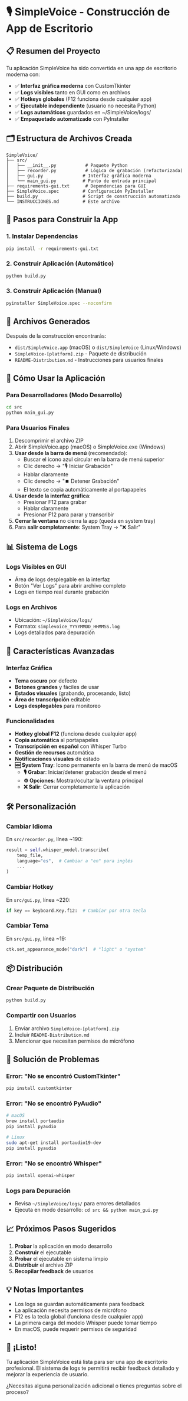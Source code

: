 # 🎙️ SimpleVoice - Construcción de App de Escritorio

## 📋 Resumen del Proyecto

Tu aplicación SimpleVoice ha sido convertida en una app de escritorio moderna con:

- ✅ **Interfaz gráfica moderna** con CustomTkinter
- ✅ **Logs visibles** tanto en GUI como en archivos
- ✅ **Hotkeys globales** (F12 funciona desde cualquier app)
- ✅ **Ejecutable independiente** (usuario no necesita Python)
- ✅ **Logs automáticos** guardados en ~/SimpleVoice/logs/
- ✅ **Empaquetado automatizado** con PyInstaller

## 🗂️ Estructura de Archivos Creada

```
SimpleVoice/
├── src/
│   ├── __init__.py           # Paquete Python
│   ├── recorder.py           # Lógica de grabación (refactorizada)
│   ├── gui.py               # Interfaz gráfica moderna
│   └── main_gui.py          # Punto de entrada principal
├── requirements-gui.txt      # Dependencias para GUI
├── SimpleVoice.spec         # Configuración PyInstaller
├── build.py                 # Script de construcción automatizado
└── INSTRUCCIONES.md         # Este archivo
```

## 🚀 Pasos para Construir la App

### 1. Instalar Dependencias
```bash
pip install -r requirements-gui.txt
```

### 2. Construir Aplicación (Automático)
```bash
python build.py
```

### 3. Construir Aplicación (Manual)
```bash
pyinstaller SimpleVoice.spec --noconfirm
```

## 📁 Archivos Generados

Después de la construcción encontrarás:

- `dist/SimpleVoice.app` (macOS) o `dist/SimpleVoice` (Linux/Windows)
- `SimpleVoice-[platform].zip` - Paquete de distribución
- `README-Distribution.md` - Instrucciones para usuarios finales

## 🎯 Cómo Usar la Aplicación

### Para Desarrolladores (Modo Desarrollo)
```bash
cd src
python main_gui.py
```

### Para Usuarios Finales
1. Descomprimir el archivo ZIP
2. Abrir SimpleVoice.app (macOS) o SimpleVoice.exe (Windows)
3. **Usar desde la barra de menú** (recomendado):
   - Buscar el icono azul circular en la barra de menú superior
   - Clic derecho → "🎙️ Iniciar Grabación"
   - Hablar claramente
   - Clic derecho → "⏹️ Detener Grabación"
   - El texto se copia automáticamente al portapapeles
4. **Usar desde la interfaz gráfica**:
   - Presionar F12 para grabar
   - Hablar claramente
   - Presionar F12 para parar y transcribir
5. **Cerrar la ventana** no cierra la app (queda en system tray)
6. Para **salir completamente**: System Tray → "❌ Salir"

## 📊 Sistema de Logs

### Logs Visibles en GUI
- Área de logs desplegable en la interfaz
- Botón "Ver Logs" para abrir archivo completo
- Logs en tiempo real durante grabación

### Logs en Archivos
- Ubicación: `~/SimpleVoice/logs/`
- Formato: `simplevoice_YYYYMMDD_HHMMSS.log`
- Logs detallados para depuración

## 🔧 Características Avanzadas

### Interfaz Gráfica
- **Tema oscuro** por defecto
- **Botones grandes** y fáciles de usar
- **Estados visuales** (grabando, procesando, listo)
- **Área de transcripción** editable
- **Logs desplegables** para monitoreo

### Funcionalidades
- **Hotkey global F12** (funciona desde cualquier app)
- **Copia automática** al portapapeles
- **Transcripción en español** con Whisper Turbo
- **Gestión de recursos** automática
- **Notificaciones visuales** de estado
- **🆕 System Tray**: Icono permanente en la barra de menú de macOS
  - **🎙️ Grabar**: Iniciar/detener grabación desde el menú
  - **⚙️ Opciones**: Mostrar/ocultar la ventana principal
  - **❌ Salir**: Cerrar completamente la aplicación

## 🛠️ Personalización

### Cambiar Idioma
En `src/recorder.py`, línea ~190:
```python
result = self.whisper_model.transcribe(
    temp_file,
    language="es",  # Cambiar a "en" para inglés
    ...
)
```

### Cambiar Hotkey
En `src/gui.py`, línea ~220:
```python
if key == keyboard.Key.f12:  # Cambiar por otra tecla
```

### Cambiar Tema
En `src/gui.py`, línea ~19:
```python
ctk.set_appearance_mode("dark")  # "light" o "system"
```

## 📦 Distribución

### Crear Paquete de Distribución
```bash
python build.py
```

### Compartir con Usuarios
1. Enviar archivo `SimpleVoice-[platform].zip`
2. Incluir `README-Distribution.md`
3. Mencionar que necesitan permisos de micrófono

## 🔧 Solución de Problemas

### Error: "No se encontró CustomTkinter"
```bash
pip install customtkinter
```

### Error: "No se encontró PyAudio"
```bash
# macOS
brew install portaudio
pip install pyaudio

# Linux
sudo apt-get install portaudio19-dev
pip install pyaudio
```

### Error: "No se encontró Whisper"
```bash
pip install openai-whisper
```

### Logs para Depuración
- Revisa `~/SimpleVoice/logs/` para errores detallados
- Ejecuta en modo desarrollo: `cd src && python main_gui.py`

## 📈 Próximos Pasos Sugeridos

1. **Probar** la aplicación en modo desarrollo
2. **Construir** el ejecutable
3. **Probar** el ejecutable en sistema limpio
4. **Distribuir** el archivo ZIP
5. **Recopilar feedback** de usuarios

## 💡 Notas Importantes

- Los logs se guardan automáticamente para feedback
- La aplicación necesita permisos de micrófono
- F12 es la tecla global (funciona desde cualquier app)
- La primera carga del modelo Whisper puede tomar tiempo
- En macOS, puede requerir permisos de seguridad

## 🎉 ¡Listo!

Tu aplicación SimpleVoice está lista para ser una app de escritorio profesional. El sistema de logs te permitirá recibir feedback detallado y mejorar la experiencia de usuario.

¿Necesitas alguna personalización adicional o tienes preguntas sobre el proceso? 